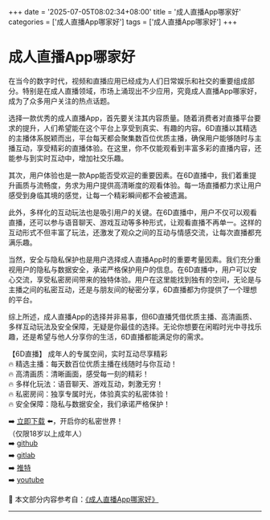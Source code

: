 +++
date = '2025-07-05T08:02:34+08:00'
title = '成人直播App哪家好'
categories = ['成人直播App哪家好']
tags = ['成人直播App哪家好']
+++

# 成人直播App哪家好

在当今的数字时代，视频和直播应用已经成为人们日常娱乐和社交的重要组成部分。特别是在成人直播领域，市场上涌现出不少应用，究竟成人直播App哪家好，成为了众多用户关注的热点话题。

选择一款优秀的成人直播App，首先要关注其内容质量。随着消费者对直播平台要求的提升，人们希望能在这个平台上享受到真实、有趣的内容。6D直播以其精选的主播体系脱颖而出，平台每天都会聚集数百位优质主播，确保用户能够随时与主播互动，享受精彩的直播体验。在这里，你不仅能观看到丰富多彩的直播内容，还能参与到实时互动中，增加社交乐趣。

其次，用户体验也是一款App能否受欢迎的重要因素。在6D直播中，我们着重提升画质与流畅度，务求为用户提供高清晰度的观看体验。每一场直播都力求让用户感受到身临其境的感觉，让每一个精彩瞬间都不会被遗漏。

此外，多样化的互动玩法也是吸引用户的关键。在6D直播中，用户不仅可以观看直播，还可以参与语音聊天、游戏互动等多种形式，让观看直播不再单一。这样的互动形式不但丰富了玩法，还激发了观众之间的互动与情感交流，让每次直播都充满乐趣。

当然，安全与隐私保护也是用户选择成人直播App时的重要考量因素。我们充分重视用户的隐私与数据安全，承诺严格保护用户的信息。在6D直播中，用户可以安心交流，享受私密房间带来的独特体验。用户在这里能找到独有的空间，无论是与主播之间的私密互动，还是与朋友间的秘密分享，6D直播都为你提供了一个理想的平台。

综上所述，成人直播App的选择并非易事，但6D直播凭借优质主播、高清画质、多样互动玩法及安全保障，无疑是你最佳的选择。无论你想要在闲暇时光中寻找乐趣，还是希望与他人分享你的生活，6D直播都能满足你的需求。

【6D直播】
成年人的专属空间，实时互动尽享精彩  
🔥 精选主播：每天数百位优质主播在线随时与你互动！  
🔥 高清画质：清晰画面，感受每一刻的精彩！  
🔥 多样化玩法：语音聊天、游戏互动，刺激无穷！  
🔥 私密房间：独享专属时光，体验真实的私密体验！  
🔥 安全保障：隐私与数据安全，我们承诺严格保护！  

➡️ [立即下载](https://down123.s3.ap-east-1.amazonaws.com/down/down.html?channelCode=blog) ⬅️，开启你的私密世界！  
（仅限18岁以上成年人）  
➡️ [github](https://aldult-live.github.io/)  
➡️ [gitlab](https://seo-09598d.gitlab.io/)  
➡️ [推特](https://x.com/wegame33)  
➡️ [youtube](https://www.youtube.com/@6Dlive)


📘 本文部分内容参考自：[《成人直播App哪家好》](https://github.com/bantangzhibo66688/live)

---
